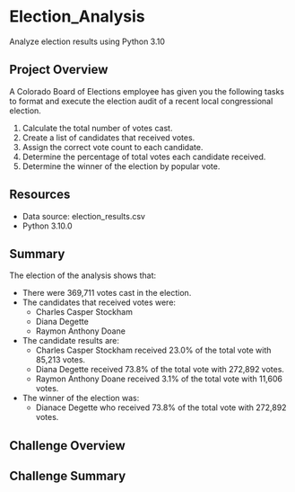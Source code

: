 # Election_Analysis
Analyze election results using Python 3.10

## Project Overview
A Colorado Board of Elections employee has given you the following tasks to format and execute the election audit of a recent local congressional election.
  
  1. Calculate the total number of votes cast.
  2. Create a list of candidates that received votes.
  3. Assign the correct vote count to each candidate.
  4. Determine the percentage of total votes each candidate received.
  5. Determine the winner of the election by popular vote.

## Resources
 - Data source: election_results.csv
 - Python 3.10.0

## Summary
The election of the analysis shows that:
  - There were 369,711 votes cast in the election.
  - The candidates that received votes were:
    - Charles Casper Stockham
    - Diana Degette
    - Raymon Anthony Doane
  - The candidate results are:
    - Charles Casper Stockham received 23.0% of the total vote with 85,213 votes.
    - Diana Degette received 73.8% of the total vote with 272,892 votes.
    - Raymon Anthony Doane received 3.1% of the total vote with 11,606 votes.
  - The winner of the election was:
    - Dianace Degette who received 73.8% of the total vote with 272,892 votes.

## Challenge Overview

## Challenge Summary
